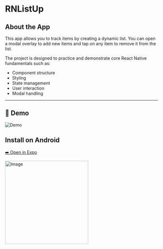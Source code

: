 # RNListUp

## About the App

This app allows you to track items by creating a dynamic list. You can open a modal overlay to add new items and tap on any item to remove it from the list.

The project is designed to practice and demonstrate core React Native fundamentals such as:

- Component structure
- Styling
- State management
- User interaction
- Modal handling

---

## 📸 Demo

![Demo](./assets/demoForREADME/RNListUp.gif)

## Install on Android

[➡️ Open in Expo](https://expo.dev/accounts/nastyaosetrova/projects/RNListUp/builds/25fe8550-e4f2-477e-b27c-d1532d3af7c9)

<img width="274" height="274" alt="Image" src="https://github.com/user-attachments/assets/7ee60412-ed0f-4ff3-a851-9def5b6ca583" />
